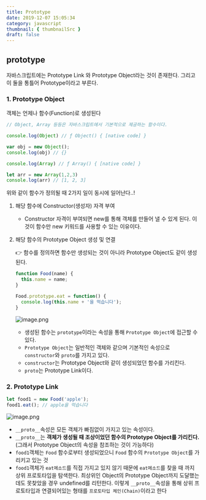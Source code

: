 ```yaml
---
title: Prototype
date: 2019-12-07 15:05:34
category: javascript
thumbnail: { thumbnailSrc }
draft: false
---
```


## prototype
자바스크립트에는 Prototype Link 와 Prototype Object라는 것이 존재한다. 그리고 이 둘을 통틀어 Prototype이라고 부른다.

### 1. Prototype Object

객체는 언제나 함수(Function)로 생성된다

```js
// Object, Array 등등은 자바스크립트에서 기본적으로 제공하는 함수이다.

console.log(Object) // ƒ Object() { [native code] }

var obj = new Object();
console.log(obj) // {}

console.log(Array) // ƒ Array() { [native code] }

let arr = new Array(1,2,3)
console.log(arr) // [1, 2, 3]
```

위와 같이 함수가 정의될 때 2가지 일이 동시에 일어난다..!  

1. 해당 함수에 Constructor(생성자) 자격 부여
	- Constructor 자격이 부여되면 new를 통해 객체를 만들어 낼 수 있게 된다. 이것이 함수만 new 키워드를 사용할 수 있는 이유이다.
    
2. 해당 함수의 Prototype Object 생성 및 연결

	👉 함수를 정의하면 함수만 생성되는 것이 아니라 Prototype Object도 같이 생성된다.
    
    ```js
    function Food(name) {
      this.name = name;
    }

	Food.prototype.eat = function() {
      console.log(this.name + '을 먹습니다');
    }
	```
    ![image.png](https://images.velog.io/post-images/yhe228/9e5d1290-18ad-11ea-913b-9154d8e270a5/image.png)
    
    - 생성된 함수는 `prototype`이라는 속성을 통해 `Prototype Object`에 접근할 수 있다. 
    - `Prototype Object`는 일반적인 객체와 같으며 기본적인 속성으로 `constructor`와 `proto`를 가지고 있다.
    - `constructor`는 Prototype Object와 같이 생성되었던 함수를 가리킨다.
	- `proto`는 Prototype Link이다.
    
### 2. Prototype Link

```js
let food1 = new Food('apple');
food1.eat(); // apple을 먹습니다
```

![image.png](https://images.velog.io/post-images/yhe228/e1bc8d50-18b1-11ea-960b-0991973d88dc/image.png)
                 
- `__proto__`속성은 모든 객체가 빠짐없이 가지고 있는 속성이다.
- `__proto__`는 __객체가 생성될 때 조상이었던 함수의 Prototype Object를 가리킨다.__(그래서 Prototype Object의 속성을 참조하는 것이 가능하다)
- `food1`객체는 `Food` 함수로부터 생성되었으니 `Food` 함수의 `Prototype Object`를 가리키고 있는 것
- `food1`객체가 `eat메소드`를 직접 가지고 있지 않기 때문에 `eat메소드`를 찾을 때 까지 상위 프로토타입을 탐색한다. 최상위인 Object의 Prototype Object까지 도달했는데도 못찾았을 경우 undefined를 리턴한다. 이렇게 `__proto__`속성을 통해 상위 프로토타입과 연결되어있는 형태를 `프로토타입 체인(Chain)`이라고 한다


